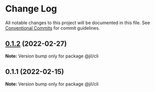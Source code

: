 # Change Log

All notable changes to this project will be documented in this file.
See [Conventional Commits](https://conventionalcommits.org) for commit guidelines.

## [0.1.2](https://github.com/jiljs/jil/compare/@jil/cli@0.1.1...@jil/cli@0.1.2) (2022-02-27)

**Note:** Version bump only for package @jil/cli





## 0.1.1 (2022-02-15)

**Note:** Version bump only for package @jil/cli
